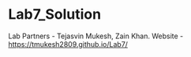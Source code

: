 # Lab7_Solution
Lab Partners - Tejasvin Mukesh, Zain Khan.
Website - https://tmukesh2809.github.io/Lab7/
